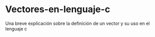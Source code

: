 # Vectores-en-lenguaje-c
Una breve explicación sobre la definición de un vector y su uso en el lenguaje c
